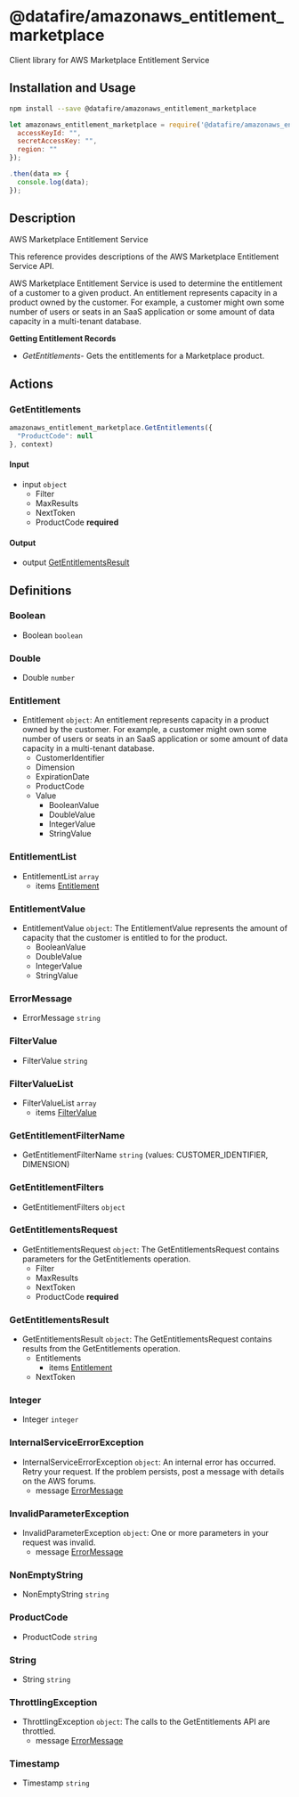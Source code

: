 # @datafire/amazonaws_entitlement_marketplace

Client library for AWS Marketplace Entitlement Service

## Installation and Usage
```bash
npm install --save @datafire/amazonaws_entitlement_marketplace
```
```js
let amazonaws_entitlement_marketplace = require('@datafire/amazonaws_entitlement_marketplace').create({
  accessKeyId: "",
  secretAccessKey: "",
  region: ""
});

.then(data => {
  console.log(data);
});
```

## Description

<fullname>AWS Marketplace Entitlement Service</fullname> <p>This reference provides descriptions of the AWS Marketplace Entitlement Service API.</p> <p>AWS Marketplace Entitlement Service is used to determine the entitlement of a customer to a given product. An entitlement represents capacity in a product owned by the customer. For example, a customer might own some number of users or seats in an SaaS application or some amount of data capacity in a multi-tenant database.</p> <p> <b>Getting Entitlement Records</b> </p> <ul> <li> <p> <i>GetEntitlements</i>- Gets the entitlements for a Marketplace product.</p> </li> </ul>

## Actions

### GetEntitlements



```js
amazonaws_entitlement_marketplace.GetEntitlements({
  "ProductCode": null
}, context)
```

#### Input
* input `object`
  * Filter
  * MaxResults
  * NextToken
  * ProductCode **required**

#### Output
* output [GetEntitlementsResult](#getentitlementsresult)



## Definitions

### Boolean
* Boolean `boolean`

### Double
* Double `number`

### Entitlement
* Entitlement `object`: An entitlement represents capacity in a product owned by the customer. For example, a customer might own some number of users or seats in an SaaS application or some amount of data capacity in a multi-tenant database.
  * CustomerIdentifier
  * Dimension
  * ExpirationDate
  * ProductCode
  * Value
    * BooleanValue
    * DoubleValue
    * IntegerValue
    * StringValue

### EntitlementList
* EntitlementList `array`
  * items [Entitlement](#entitlement)

### EntitlementValue
* EntitlementValue `object`: The EntitlementValue represents the amount of capacity that the customer is entitled to for the product.
  * BooleanValue
  * DoubleValue
  * IntegerValue
  * StringValue

### ErrorMessage
* ErrorMessage `string`

### FilterValue
* FilterValue `string`

### FilterValueList
* FilterValueList `array`
  * items [FilterValue](#filtervalue)

### GetEntitlementFilterName
* GetEntitlementFilterName `string` (values: CUSTOMER_IDENTIFIER, DIMENSION)

### GetEntitlementFilters
* GetEntitlementFilters `object`

### GetEntitlementsRequest
* GetEntitlementsRequest `object`: The GetEntitlementsRequest contains parameters for the GetEntitlements operation.
  * Filter
  * MaxResults
  * NextToken
  * ProductCode **required**

### GetEntitlementsResult
* GetEntitlementsResult `object`: The GetEntitlementsRequest contains results from the GetEntitlements operation.
  * Entitlements
    * items [Entitlement](#entitlement)
  * NextToken

### Integer
* Integer `integer`

### InternalServiceErrorException
* InternalServiceErrorException `object`: An internal error has occurred. Retry your request. If the problem persists, post a message with details on the AWS forums.
  * message [ErrorMessage](#errormessage)

### InvalidParameterException
* InvalidParameterException `object`: One or more parameters in your request was invalid.
  * message [ErrorMessage](#errormessage)

### NonEmptyString
* NonEmptyString `string`

### ProductCode
* ProductCode `string`

### String
* String `string`

### ThrottlingException
* ThrottlingException `object`: The calls to the GetEntitlements API are throttled.
  * message [ErrorMessage](#errormessage)

### Timestamp
* Timestamp `string`



